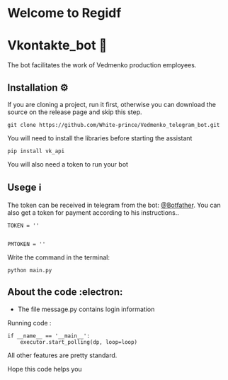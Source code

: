 # Welcome to Regidf

# Vkontakte_bot :robot:

The bot facilitates the work of Vedmenko production employees.

## Installation :gear:

If you are cloning a project, run it first, otherwise you can download the source on the release page and skip this step.

    git clone https://github.com/White-prince/Vedmenko_telegram_bot.git
    
You will need to install the libraries before starting the assistant

    pip install vk_api
    
You will also need a token to run your bot

## Usege :information_source:

The token can be received in telegram from the bot: [@Botfather](https://t.me/BotFather). You can also get a token for payment according to his instructions..

    TOKEN = ''
    

    PMTOKEN = ''

Write the command in the terminal:

    python main.py

## About the code :electron:

- The file message.py contains login information

Running code :
    
    if __name__ == '__main__':
        executor.start_polling(dp, loop=loop)
 
All other features are pretty standard.

Hope this code helps you
